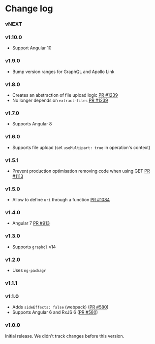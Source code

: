 # Change log

### vNEXT

### v1.10.0

- Support Angular 10

### v1.9.0

- Bump version ranges for GraphQL and Apollo Link

### v1.8.0

- Creates an abstraction of file upload logic [PR #1239](https://github.com/kamilkisiela/apollo-angular/pull/1239)
- No longer depends on `extract-files` [PR #1239](https://github.com/kamilkisiela/apollo-angular/pull/1239)

### v1.7.0

- Supports Angular 8

### v1.6.0

- Supports file upload (set `useMultipart: true` in operation's context)

### v1.5.1

- Prevent production optimisation removing code when using GET [PR #1113](https://github.com/kamilkisiela/apollo-angular/pull/1113)

### v1.5.0

- Allow to define `uri` through a function [PR #1084](https://github.com/kamilkisiela/apollo-angular/pull/1084)

### v1.4.0

- Angular 7 [PR #913](https://github.com/kamilkisiela/apollo-angular/pull/913)

### v1.3.0

- Supports `graphql` v14

### v1.2.0

- Uses `ng-packagr`

### v1.1.1

### v1.1.0

- Adds `sideEffects: false` (webpack) ([PR #580](https://github.com/kamilkisiela/apollo-angular/pull/580))
- Supports Angular 6 and RxJS 6 ([PR #580](https://github.com/kamilkisiela/apollo-angular/pull/580))

### v1.0.0

Initial release. We didn't track changes before this version.
